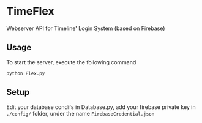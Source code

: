 # TimeFlex
Webserver API for Timeline' Login System (based on Firebase)


## Usage
To start the server, execute the following command
```
python Flex.py
```

## Setup
Edit your database condifs in Database.py, add your firebase private key in `./config/` folder, under the name `FirebaseCredential.json`

